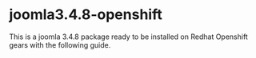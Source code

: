 # joomla3.4.8-openshift
This is a joomla 3.4.8 package ready to be installed on Redhat Openshift gears with the following guide.
